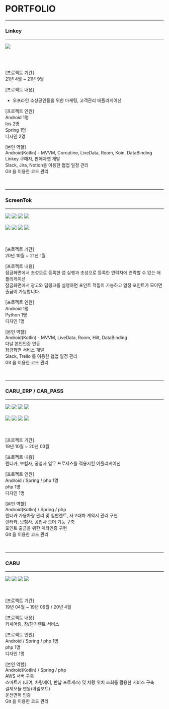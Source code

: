 <h1>PORTFOLIO</h1>
<hr>
<h3>Linkey</h3>
<hr>
<div>
  <img src="https://user-images.githubusercontent.com/38749700/172536742-0211e2f7-dd2c-4b9c-91ec-f4d9deb547e7.jpg"/>
</div>
<br>
<br><br>

[프로젝트 기간] <br>
21년 4월 ~ 21년 9월 <br>

[프로젝트 내용] <br>
- 오프라인 소상공인들을 위한 마케팅, 고객관리 애플리케이션

[프로젝트 인원] <br>
Android 1명 <br>
Ios 2명 <br>
Spring 1명 <br>
디자인 2명 <br>

[본인 역할] <br>
Android(Kotlin) - MVVM, Coroutine, LiveData, Room, Koin, DataBinding <br>
Linkey 구매자, 판매자앱 개발 <br>
Slack, Jira, Notion을 이용한 협업 일정 관리 <br>
Git 을 이용한 코드 관리 <br><br><br>

<hr>
<h3>ScreenTok</h3>
<hr>
<div>
  <img src="https://user-images.githubusercontent.com/38749700/106392836-0f716280-6437-11eb-906c-827004fa5d15.jpg"/>
  <img src="https://user-images.githubusercontent.com/38749700/106392840-15674380-6437-11eb-92d5-048ac1679afa.jpg"/>
  <img src="https://user-images.githubusercontent.com/38749700/106392844-1ac48e00-6437-11eb-959e-7a1307988ae7.jpg"/>
  <img src="https://user-images.githubusercontent.com/38749700/106392849-1f894200-6437-11eb-9178-6467ac6b6fd5.jpg"/>
</div>
<br>
<div>
  <img src="https://user-images.githubusercontent.com/38749700/106392855-231cc900-6437-11eb-8ec5-52a528286e27.jpg"/>
  <img src="https://user-images.githubusercontent.com/38749700/106392859-2617b980-6437-11eb-8927-dd15b03604ec.jpg"/>
  <img src="https://user-images.githubusercontent.com/38749700/106392862-29ab4080-6437-11eb-8133-c2e7895228a1.jpg"/>
  <img src="https://user-images.githubusercontent.com/38749700/106392864-2ca63100-6437-11eb-99f7-492689624a9c.jpg"/>
</div>
<br><br>

[프로젝트 기간] <br>
20년 10월 ~ 21년 1월 <br>

[프로젝트 내용] <br>
잠금화면에서 초성으로 등록한 앱 실행과 초성으로 등록한 연락처에 연락할 수 있는 애플리케이션<br>
잠금화면에서 광고와 딥링크를 실행하면 포인트 적립이 가능하고 일정 포인트가 모이면 출금이 가능합니다.

[프로젝트 인원] <br>
Android 1명 <br>
Python 1명 <br>
디자인 1명 <br>

[본인 역할] <br>
Android(Kotlin) - MVVM, LiveData, Room, Hilt, DataBinding <br>
다날 본인인증 연동 <br>
잠금화면 서비스 개발 <br>
Slack, Trello 를 이용한 협업 일정 관리 <br>
Git 을 이용한 코드 관리 <br><br><br>

<hr>
<h3>CARU_ERP / CAR_PASS </h3>
<hr>
<div>
  <img src="https://user-images.githubusercontent.com/38749700/106390751-39be2280-642d-11eb-8e61-0ab3aa87b79e.PNG"/>
  <img src="https://user-images.githubusercontent.com/38749700/106390755-3e82d680-642d-11eb-9acd-70495897cf0a.PNG"/>
  <img src="https://user-images.githubusercontent.com/38749700/106390758-43e02100-642d-11eb-9353-897f1c9b8e7c.PNG"/>
  <img src="https://user-images.githubusercontent.com/38749700/106390760-46db1180-642d-11eb-9d22-2ae52a142a38.PNG"/>
</div>
<br>
<div>
  <img src="https://user-images.githubusercontent.com/38749700/106391254-c833a380-642f-11eb-9fa9-cbd660557ab1.png"/>
  <img src="https://user-images.githubusercontent.com/38749700/106391260-cc5fc100-642f-11eb-80b8-0c09a9bf2e21.PNG"/>
  <img src="https://user-images.githubusercontent.com/38749700/106391266-d08bde80-642f-11eb-9698-6c791e4d2346.PNG"/>
  <img src="https://user-images.githubusercontent.com/38749700/106391267-d41f6580-642f-11eb-8d10-32d6bcb67ed4.PNG"/>
</div>
<br><br>

[프로젝트 기간] <br>
19년 10월 ~ 20년 03월 <br>

[프로젝트 내용] <br>
렌터카, 보험사, 공업사 업무 프로세스를 적용시킨 어플리케이션 <br>

[프로젝트 인원] <br>
Android / Spring / php 1명 <br>
php 1명 <br>
디자인 1명 <br>

[본인 역할] <br>
Android(Kotlin) / Spring / php <br>
렌터카 가용차량 관리 및 일반렌트, 사고대차 계약서 관리 구현<br>
렌터카, 보험사, 공업사 오더 기능 구축 <br>
포인트 출금을 위한 계좌인증 구현 <br>
Git 을 이용한 코드 관리 <br><br><br>

<hr>
<h3>CARU</h3>
<hr>
<div>
  <img src="https://user-images.githubusercontent.com/38749700/106388396-b519d700-6421-11eb-8e39-dc3c1efff1c0.jpg"/>
  <img src="https://user-images.githubusercontent.com/38749700/106388450-e98d9300-6421-11eb-88f5-2e610aa6e9de.png"/>
  <img src="https://user-images.githubusercontent.com/38749700/106388459-f316fb00-6421-11eb-9604-bdccc92616e8.png"/>
  <img src="https://user-images.githubusercontent.com/38749700/106388467-f7431880-6421-11eb-906b-35cf1dbb8c10.png"/>
</div>
<br><br>
 
[프로젝트 기간] <br>
19년 04월 ~ 19년 09월 / 20년 4월 <br>

[프로젝트 내용] <br>
카셰어링, 장/단기렌트 서비스 <br>

[프로젝트 인원] <br>
Android / Spring / php 1명 <br>
php 1명 <br>
디자인 1명 <br>

[본인 역할] <br>
Android(Kotlin) / Spring / php <br>
AWS 서버 구축 <br>
스마트키 (대여, 차량제어, 반납 프로세스) 및 차량 위치 조회를 활용한 서비스 구축<br>
결제모듈 연동(아임포트)<br>
운전면허 인증 <br>
Git 을 이용한 코드 관리 <br>
